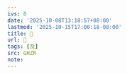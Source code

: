 ```yaml
---
ivs: 0
date: '2025-10-08T13:18:57+08:00'
lastmod: '2025-10-15T17:00:18-08:00'
title: 󰔟
url: 󰔟
tags: [及]
src: GHZR
note:
---
```

